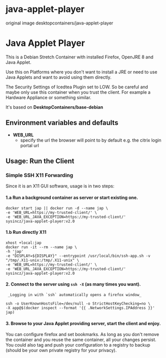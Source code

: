 # java-applet-player
original image desktopcontainers/java-applet-player
# Java Applet Player

This is a Debian Stretch Container with installed Firefox, OpenJRE 8 and Java Applet.

Use this on Platforms where you don't want to install a JRE or need to use Java Applets and want to avoid using them directly.

The Security Settings of Icedtea Plugin set to LOW. So be careful and maybe only use this container when you trust the client.
For example a Hardware Appliance or something similar.

It's based on __DesktopContainers/base-debian__

## Environment variables and defaults 

- __WEB\_URL__
    - specify the url the browser will point to by default e.g. the citrix login portal url

## Usage: Run the Client

### Simple SSH X11 Forwarding

Since it is an X11 GUI software, usage is in two steps:  
#### 1.a Run a background container as server or start existing one.

```
docker start jap || docker run -d --name jap \
-e 'WEB_URL=https://my-trusted-client/' \
-e 'WEB_URL_JAVA_EXCEPTION=https://my-trusted-client/'
sysincz/java-applet-player:v2.0
```
#### 1.b Run directly X11
   ```
xhost +local:jap
docker run -it --rm --name jap \
-h 'jap'
-e "DISPLAY=${DISPLAY}" --entrypoint /usr/local/bin/ssh-app.sh -v "/tmp/.X11-unix:/tmp/.X11-unix" \
-e 'WEB_URL=https://my-trusted-client/' \
-e 'WEB_URL_JAVA_EXCEPTION=https://my-trusted-client/'
sysincz/java-applet-player:v2.0
```

#### 2. Connect to the server using `ssh -X` (as many times you want).
     _Logging in with `ssh` automatically opens a firefox window_

```
ssh -o UserKnownHostsFile=/dev/null -o StrictHostKeyChecking=no \
-X app@$(docker inspect --format '{{ .NetworkSettings.IPAddress }}' jap)
```

#### 3. Browse to your Java Applet providing server, start the client and enjoy.

You can configure firefox and set bookmarks. As long as you don't remove the container and you reuse the same container, all your changes persist. You could also tag and push your configuration to a registry to backup (should be your own private registry for your privacy).
